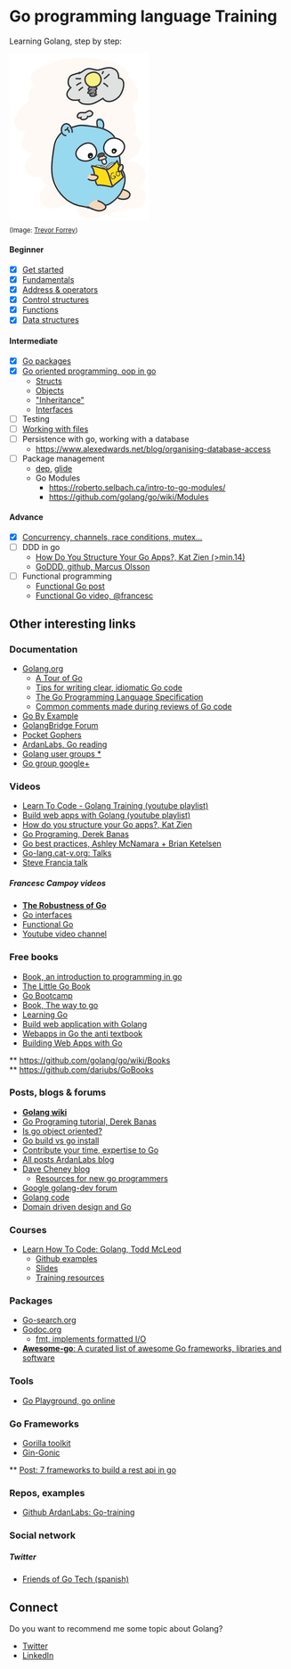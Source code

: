 # Go programming language Training

Learning Golang, step by step: 

![img](resources/gopher_studing_go.jpeg)  
<sub>(Image: [Trevor Forrey](https://medium.com/@trevor4e/learning-gos-concurrency-through-illustrations-8c4aff603b3))</sub>

#### Beginner
- [x] [Get started](doc/01-get-started.md)
- [x] [Fundamentals](doc/02-fundamentals.md)
- [x] [Address & operators](doc/03-address-operators.md)
- [x] [Control structures](doc/04-control-structures.md)
- [x] [Functions](doc/05-functions.md)
- [x] [Data structures](doc/06-data-structures.md)

#### Intermediate
- [x] [Go packages](doc/07-packages.md)
- [x] [Go oriented programming, oop in go](doc/08-oop.md)
    - [Structs](doc/08-oop.md#structs)
    - [Objects](doc/08-oop.md#objects)
    - ["Inheritance"](doc/08-oop.md#inheritance-in-go)
    - [Interfaces](doc/08-oop.md#interfaces)
- [ ] Testing  
- [ ] [Working with files](doc/10-working-with-files.md)
- [ ] Persistence with go, working with a database
    - https://www.alexedwards.net/blog/organising-database-access
- [ ] Package management
    - [dep], [glide]
    - Go Modules
        - https://roberto.selbach.ca/intro-to-go-modules/
        - https://github.com/golang/go/wiki/Modules 

[dep]: (https://golang.github.io/dep/)
[glide]: (https://glide.sh/)

#### Advance
- [x] [Concurrency, channels, race conditions, mutex...](doc/09-concurrency.md#concurrency)
- [ ] DDD in go
    - [How Do You Structure Your Go Apps?, Kat Zien (>min.14)](https://www.youtube.com/watch?v=B5oQnECDJ8g&t=840)
    - [GoDDD, github, Marcus Olsson](https://github.com/marcusolsson/goddd)
- [ ] Functional programming
    - [Functional Go post](https://medium.com/@geisonfgfg/functional-go-bc116f4c96a4)
    - [Functional Go video, @francesc](https://www.youtube.com/watch?v=ouyHp2nJl0I)    

## Other interesting links

### Documentation

- [Golang.org](https://golang.org/doc/)
    - [A Tour of Go](https://tour.golang.org/welcome/1)
    - [Tips for writing clear, idiomatic Go code](https://golang.org/doc/effective_go.html)
    - [The Go Programming Language Specification](https://golang.org/ref/spec)
    - [Common comments made during reviews of Go code](https://github.com/golang/go/wiki/CodeReviewComments)
- [Go By Example](https://gobyexample.com/)
- [GolangBridge Forum](https://forum.golangbridge.org/)
- [Pocket Gophers](https://pocketgophers.com/)
- [ArdanLabs, Go reading](https://github.com/ardanlabs/gotraining/tree/master/reading)
- [Golang user groups *](https://github.com/golang/go/wiki/GoUserGroups)
- [Go group google+](https://plus.google.com/u/0/communities/114112804251407510571)

### Videos
- [Learn To Code - Golang Training (youtube playlist)](https://www.youtube.com/playlist?list=PLSak_q1UXfPrI6D67NF8ajfeJ6f7MH83S)
- [Build web apps with Golang (youtube playlist)](https://www.youtube.com/playlist?list=PLSak_q1UXfPp2VwUQ4ZdUVJdMO6pfi5v_)
- [How do you structure your Go apps?, Kat Zien](https://www.youtube.com/watch?v=B5oQnECDJ8g)
- [Go Programing, Derek Banas](https://www.youtube.com/watch?v=CF9S4QZuV30)
- [Go best practices, Ashley McNamara + Brian Ketelsen](https://www.youtube.com/watch?v=MzTcsI6tn-0)
- [Go-lang.cat-v.org: Talks](http://go-lang.cat-v.org/talks/)
- [Steve Francia talk](https://www.youtube.com/watch?v=sX8r6zATHGU)

##### Francesc Campoy videos
- [**The Robustness of Go**](https://www.youtube.com/watch?v=40d26ZGfhR8)
- [Go interfaces](https://www.youtube.com/watch?v=F4wUrj6pmSI)
- [Functional Go](https://www.youtube.com/watch?v=ouyHp2nJl0I)
- [Youtube video channel](https://www.youtube.com/channel/UC_BzFbxG2za3bp5NRRRXJSw)

### Free books
- [Book, an introduction to programming in go](https://www.golang-book.com/books/intro)
- [The Little Go Book](https://www.openmymind.net/The-Little-Go-Book/)
- [Go Bootcamp](http://www.golangbootcamp.com/)
- [Book, The way to go](https://ia800702.us.archive.org/8/items/TheWayToGo/The_Way_To_Go.pdf)
- [Learning Go](https://miek.nl/go/)
- [Build web application with Golang](https://legacy.gitbook.com/book/astaxie/build-web-application-with-golang/details)
- [Webapps in Go the anti textbook](https://leanpub.com/antitextbookGo/)
- [Building Web Apps with Go](https://legacy.gitbook.com/book/codegangsta/building-web-apps-with-go/details)

** https://github.com/golang/go/wiki/Books  
** https://github.com/dariubs/GoBooks  

### Posts, blogs & forums 
- [**Golang wiki**](https://github.com/golang/go/wiki)
- [Go Programing tutorial, Derek Banas](http://www.newthinktank.com/2015/02/go-programming-tutorial/)
- [Is go object oriented?](https://flaviocopes.com/golang-is-go-object-oriented/)
- [Go build vs go install](https://pocketgophers.com/go-install-vs-go-build/)
- [Contribute your time, expertise to Go](https://medium.com/@IndianGuru/contribute-your-time-expertise-to-go-3b61760fabbc)
- [All posts ArdanLabs blog](https://www.ardanlabs.com/all-posts/)
- [Dave Cheney blog](https://dave.cheney.net/)
    - [Resources for new go programmers](https://dave.cheney.net/resources-for-new-go-programmers)
- [Google golang-dev forum](https://groups.google.com/forum/m/#!forum/golang-dev)
- [Golang code](https://golangcode.com/)
- [Domain driven design and Go](https://www.reddit.com/r/golang/comments/6ugzo2/domain_driven_design_and_go/)

### Courses
- [Learn How To Code: Golang, Todd McLeod](https://www.udemy.com/learn-how-to-code/learn/v4/overview)
    - [Github examples](https://github.com/GoesToEleven/GolangTraining/)
    - [Slides](https://drive.google.com/drive/u/0/folders/0B22KXlqHz6ZNfjNXTzk1U3JHUkJ6VjJ3dnJKNzVtNjRUM3Q2WFNqWGI2Q3RadERqUlVrOEU)
    - [Training resources](https://docs.google.com/document/d/18-0u5CvNIr83oOfMXPoM4klVFASXGl3Vvua1wBGMIoQ/edit)

### Packages
- [Go-search.org](https://go-search.org/)
- [Godoc.org](https://godoc.org/)
    - [fmt, implements formatted I/O](https://godoc.org/fmt)
- [**Awesome-go**: A curated list of awesome Go frameworks, libraries and software](https://github.com/avelino/awesome-go)

### Tools
- [Go Playground, go online](https://play.golang.org/)

### Go Frameworks
- [Gorilla toolkit](http://www.gorillatoolkit.org/)
- [Gin-Gonic](https://gin-gonic.github.io/gin/)

** [Post: 7 frameworks to build a rest api in go](https://nordicapis.com/7-frameworks-to-build-a-rest-api-in-go/)

### Repos, examples
- [Github ArdanLabs: Go-training](https://github.com/ardanlabs/gotraining/tree/master/topics)

### Social network

##### Twitter
- [Friends of Go Tech (spanish)](https://twitter.com/FriendsofGOTech)

## Connect
Do you want to recommend me some topic about Golang?
- [Twitter](https://www.twitter.com/santiagolaparra)
- [LinkedIn](https://www.linkedin.com/in/santiago-laparra-muñoz-11152128) 
